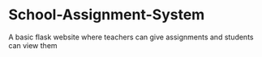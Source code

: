 # School-Assignment-System
A basic flask website where teachers can give assignments and students can view them
